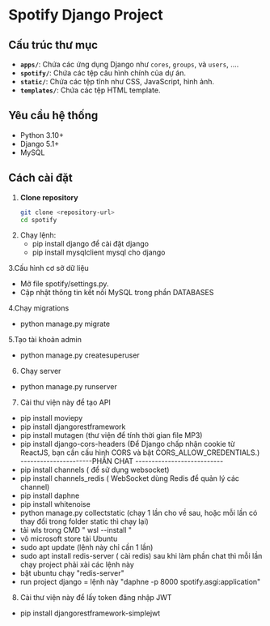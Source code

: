 # Spotify Django Project

## Cấu trúc thư mục

- **`apps/`**: Chứa các ứng dụng Django như `cores`, `groups`, và `users`, ....
- **`spotify/`**: Chứa các tệp cấu hình chính của dự án.
- **`static/`**: Chứa các tệp tĩnh như CSS, JavaScript, hình ảnh.
- **`templates/`**: Chứa các tệp HTML template.

## Yêu cầu hệ thống

- Python 3.10+
- Django 5.1+
- MySQL

## Cách cài đặt

1. **Clone repository**
   ```bash
   git clone <repository-url>
   cd spotify
2. Chạy lệnh:
   - pip install django để cài đặt django
   - pip install mysqlclient mysql cho django
     
3.Cấu hình cơ sở dữ liệu
  - Mở file spotify/settings.py.  
  - Cập nhật thông tin kết nối MySQL trong phần DATABASES  
    
4.Chạy migrations
  - python manage.py migrate

5.Tạo tài khoản admin
  - python manage.py createsuperuser

6. Chạy server
 - python manage.py runserver

7. Cài thư viện này để tạo API
  - pip install moviepy
  - pip install djangorestframework
  - pip install mutagen (thư viện để tính thời gian file MP3)
  - pip install django-cors-headers (Để Django chấp nhận cookie từ ReactJS, bạn   cần cấu hình CORS và bật CORS_ALLOW_CREDENTIALS.)
  ----------------------PHẦN CHAT ---------------------------
  - pip install channels ( để sử dụng websocket)
  - pip install channels_redis ( WebSocket dùng Redis để quản lý các channel)
  - pip install daphne
  - pip install whitenoise
  - python manage.py collectstatic (chạy 1 lần cho về sau, hoặc mỗi lần có thay đổi trong folder static thì chạy lại)
  - tải wls trong CMD " wsl --install " 
  - vô microsoft store tải Ubuntu 
  - sudo apt update (lệnh này chỉ cần 1 lần)
  - sudo apt install redis-server ( cài redis)
   sau khi làm phần chat thì mỗi lần chạy project phải xài các lệnh này
  - bật ubuntu chạy "redis-server"
  - run project django = lệnh này "daphne -p 8000 spotify.asgi:application"
  
8. Cài thư viện này để lấy token đăng nhập JWT
  - pip install djangorestframework-simplejwt


